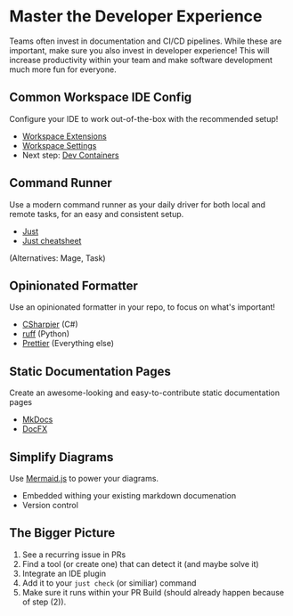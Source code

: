 # Master the Developer Experience

Teams often invest in documentation and CI/CD pipelines.
While these are important, make sure you also invest in developer experience!
This will increase productivity within your team and make software development much more fun for everyone.

## Common Workspace IDE Config

Configure your IDE to work out-of-the-box with the recommended setup!

- [Workspace Extensions](https://code.visualstudio.com/docs/editor/extension-marketplace#_workspace-recommended-extensions)
- [Workspace Settings](https://code.visualstudio.com/docs/getstarted/settings#_workspace-settings)
- Next step: [Dev Containers](https://code.visualstudio.com/docs/devcontainers/tutorial)

## Command Runner

Use a modern command runner as your daily driver for both local and remote tasks, for an easy and consistent setup.

- [Just](https://github.com/casey/just)
- [Just cheatsheet](https://cheatography.com/linux-china/cheat-sheets/justfile/)

(Alternatives: Mage, Task)

## Opinionated Formatter

Use an opinionated formatter in your repo, to focus on what's important!

- [CSharpier](https://csharpier.com/) (C#)
- [ruff](https://github.com/astral-sh/ruff) (Python)
- [Prettier](https://prettier.io/) (Everything else)

## Static Documentation Pages

Create an awesome-looking and easy-to-contribute static documentation pages

- [MkDocs](https://squidfunk.github.io/mkdocs-material/)
- [DocFX](https://dotnet.github.io/docfx/)

## Simplify Diagrams

Use [Mermaid.js](https://mermaid.js.org/) to power your diagrams.
- Embedded withing your existing markdown documenation
- Version control

## The Bigger Picture

1. See a recurring issue in PRs
2. Find a tool (or create one) that can detect it (and maybe solve it)
3. Integrate an IDE plugin
4. Add it to your `just check` (or similiar) command
5. Make sure it runs within your PR Build (should already happen because of step (2)).
